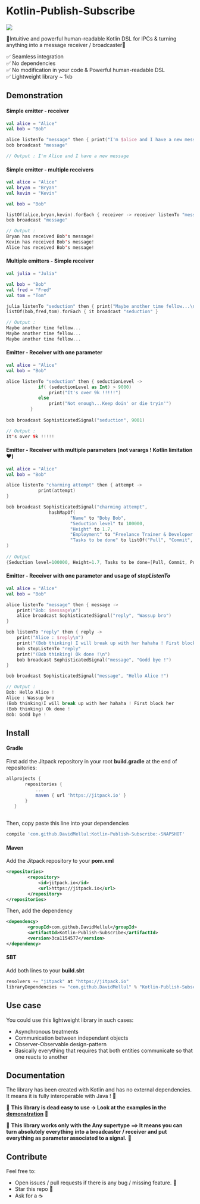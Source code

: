 # Kotlin-Publish-Subscribe 

[![](https://jitpack.io/v/DavidMellul/Kotlin-Publish-Subscribe.svg)](https://jitpack.io/#DavidMellul/Kotlin-Publish-Subscribe)

🦄Intuitive and powerful human-readable Kotlin DSL for IPCs & turning anything into a message receiver / broadcaster🦄

:white_check_mark: Seamless integration <br />
:white_check_mark: No dependencies <br />
:white_check_mark: No modification in your code & Powerful human-readable DSL<br />
:white_check_mark: Lightweight library ~ 1kb <br />


## <a href="#demonstration"></a>Demonstration

#### Simple emitter - receiver

```kotlin
val alice = "Alice"
val bob = "Bob"

alice listenTo "message" then { print("I'm $alice and I have a new message\n") }
bob broadcast "message"

// Output : I'm Alice and I have a new message
```

#### Simple emitter - multiple receivers
```kotlin
val alice = "Alice"
val bryan = "Bryan"
val kevin = "Kevin"

val bob = "Bob"

listOf(alice,bryan,kevin).forEach { receiver -> receiver listenTo "message" then { print("$receiver has received Bob's message!\n") } }
bob broadcast "message"

// Output : 
Bryan has received Bob's message!
Kevin has received Bob's message!
Alice has received Bob's message!
```

#### Multiple emitters - Simple receiver
```kotlin
val julia = "Julia"

val bob = "Bob"
val fred = "Fred"
val tom = "Tom"

julia listenTo "seduction" then { print("Maybe another time fellow...\n")}
listOf(bob,fred,tom).forEach { it broadcast "seduction" }

// Output : 
Maybe another time fellow...
Maybe another time fellow...
Maybe another time fellow...
```

#### Emitter - Receiver with one parameter
```kotlin
val alice = "Alice"
val bob = "Bob"

alice listenTo "seduction" then { seductionLevel ->
            if( (seductionLevel as Int) > 9000)
                print("It's over 9k !!!!!")
            else
                print("Not enough...Keep doin' or die tryin'")
         }
        
bob broadcast SophisticatedSignal("seduction", 9001)

// Output : 
It's over 9k !!!!!
```
#### Emitter - Receiver with multiple parameters (not varargs ! Kotlin limitation :heart:)
```kotlin
val alice = "Alice"
val bob = "Bob"

alice listenTo "charming attempt" then { attempt ->
            print(attempt)
}

bob broadcast SophisticatedSignal("charming attempt",
                hashMapOf(
                        "Name" to "Boby Bob",
                        "Seduction level" to 100000,
                        "Height" to 1.7,
                        "Employment" to "Freelance Trainer & Developer ",
                        "Tasks to be done" to listOf("Pull", "Commit", "Push", "Leave the building"))
)
        
// Output
{Seduction level=100000, Height=1.7, Tasks to be done=[Pull, Commit, Push, Leave the building], Employment=Freelance Trainer & Developer , Name=Boby Bob}
```

#### Emitter - Receiver with one parameter and usage of *stopListenTo*
```kotlin
val alice = "Alice"
val bob = "Bob"

alice listenTo "message" then { message ->
    print("Bob: $message\n")
    alice broadcast SophisticatedSignal("reply", "Wassup bro")
}

bob listenTo "reply" then { reply ->
    print("Alice : $reply\n")
    print("(Bob thinking) I will break up with her hahaha ! First block her\n")
    bob stopListenTo "reply"
    print("(Bob thinking) Ok done !\n")
    bob broadcast SophisticatedSignal("message", "Godd bye !")
}

bob broadcast SophisticatedSignal("message", "Hello Alice !")

// Output :
Bob: Hello Alice !
Alice : Wassup bro
(Bob thinking)I will break up with her hahaha ! First block her
(Bob thinking) Ok done !
Bob: Godd bye !
```
## Install

#### Gradle
First add the Jitpack repository in your root **build.gradle** at the end of repositories:
 ```gradle
 allprojects {
		repositories {
			...
			maven { url 'https://jitpack.io' }
		}
	}
  
 
 ```
Then, copy paste this line into your dependencies
```gradle
compile 'com.github.DavidMellul:Kotlin-Publish-Subscribe:-SNAPSHOT'
```

#### Maven
Add the Jitpack repository to your **pom.xml**
```xml
<repositories>
		<repository>
		    <id>jitpack.io</id>
		    <url>https://jitpack.io</url>
		</repository>
</repositories>
```
Then, add the dependency
```xml
<dependency>
	    <groupId>com.github.DavidMellul</groupId>
	    <artifactId>Kotlin-Publish-Subscribe</artifactId>
	    <version>3ca1154577</version>
</dependency>
```

#### SBT

Add both lines to your **build.sbt**
```sbt
resolvers += "jitpack" at "https://jitpack.io"
libraryDependencies += "com.github.DavidMellul" % "Kotlin-Publish-Subscribe" % "3ca1154577"	
```

## Use case

You could use this lightweight library in such cases:
- Asynchronous treatments
- Communication between independant objects
- Observer-Observable design-pattern
- Basically everything that requires that both entities communicate so that one reacts to another

## Documentation

The library has been created with Kotlin and has no external dependencies. It means it is fully interoperable with Java ! :purple_heart:

:sparkling_heart: **This library is dead easy to use -> Look at the examples in the [demonstration](#demonstration) :sparkling_heart:**

:triangular_flag_on_post: **This library works only with the Any supertype ==> It means you can turn absolutely everything into a broadcaster / receiver and put everything as parameter associated to a signal.** :triangular_flag_on_post:

## Contribute

Feel free to:

- Open issues / pull requests if there is any bug / missing feature. :love_letter:
- Star this repo :unicorn:
- Ask for a :coffee: 



